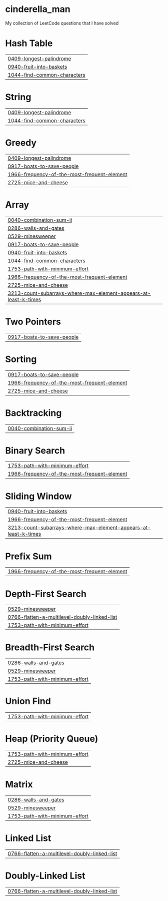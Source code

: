 # cinderella_man
My collection of LeetCode questions that I have solved


# Hash Table
|  |
| ------- |
| [0409-longest-palindrome](https://github.com/akash-pandey1729/cinderella_man/tree/master/0409-longest-palindrome) |
| [0940-fruit-into-baskets](https://github.com/akash-pandey1729/cinderella_man/tree/master/0940-fruit-into-baskets) |
| [1044-find-common-characters](https://github.com/akash-pandey1729/cinderella_man/tree/master/1044-find-common-characters) |
# String
|  |
| ------- |
| [0409-longest-palindrome](https://github.com/akash-pandey1729/cinderella_man/tree/master/0409-longest-palindrome) |
| [1044-find-common-characters](https://github.com/akash-pandey1729/cinderella_man/tree/master/1044-find-common-characters) |
# Greedy
|  |
| ------- |
| [0409-longest-palindrome](https://github.com/akash-pandey1729/cinderella_man/tree/master/0409-longest-palindrome) |
| [0917-boats-to-save-people](https://github.com/akash-pandey1729/cinderella_man/tree/master/0917-boats-to-save-people) |
| [1966-frequency-of-the-most-frequent-element](https://github.com/akash-pandey1729/cinderella_man/tree/master/1966-frequency-of-the-most-frequent-element) |
| [2725-mice-and-cheese](https://github.com/akash-pandey1729/cinderella_man/tree/master/2725-mice-and-cheese) |
# Array
|  |
| ------- |
| [0040-combination-sum-ii](https://github.com/akash-pandey1729/cinderella_man/tree/master/0040-combination-sum-ii) |
| [0286-walls-and-gates](https://github.com/akash-pandey1729/cinderella_man/tree/master/0286-walls-and-gates) |
| [0529-minesweeper](https://github.com/akash-pandey1729/cinderella_man/tree/master/0529-minesweeper) |
| [0917-boats-to-save-people](https://github.com/akash-pandey1729/cinderella_man/tree/master/0917-boats-to-save-people) |
| [0940-fruit-into-baskets](https://github.com/akash-pandey1729/cinderella_man/tree/master/0940-fruit-into-baskets) |
| [1044-find-common-characters](https://github.com/akash-pandey1729/cinderella_man/tree/master/1044-find-common-characters) |
| [1753-path-with-minimum-effort](https://github.com/akash-pandey1729/cinderella_man/tree/master/1753-path-with-minimum-effort) |
| [1966-frequency-of-the-most-frequent-element](https://github.com/akash-pandey1729/cinderella_man/tree/master/1966-frequency-of-the-most-frequent-element) |
| [2725-mice-and-cheese](https://github.com/akash-pandey1729/cinderella_man/tree/master/2725-mice-and-cheese) |
| [3213-count-subarrays-where-max-element-appears-at-least-k-times](https://github.com/akash-pandey1729/cinderella_man/tree/master/3213-count-subarrays-where-max-element-appears-at-least-k-times) |
# Two Pointers
|  |
| ------- |
| [0917-boats-to-save-people](https://github.com/akash-pandey1729/cinderella_man/tree/master/0917-boats-to-save-people) |
# Sorting
|  |
| ------- |
| [0917-boats-to-save-people](https://github.com/akash-pandey1729/cinderella_man/tree/master/0917-boats-to-save-people) |
| [1966-frequency-of-the-most-frequent-element](https://github.com/akash-pandey1729/cinderella_man/tree/master/1966-frequency-of-the-most-frequent-element) |
| [2725-mice-and-cheese](https://github.com/akash-pandey1729/cinderella_man/tree/master/2725-mice-and-cheese) |
# Backtracking
|  |
| ------- |
| [0040-combination-sum-ii](https://github.com/akash-pandey1729/cinderella_man/tree/master/0040-combination-sum-ii) |
# Binary Search
|  |
| ------- |
| [1753-path-with-minimum-effort](https://github.com/akash-pandey1729/cinderella_man/tree/master/1753-path-with-minimum-effort) |
| [1966-frequency-of-the-most-frequent-element](https://github.com/akash-pandey1729/cinderella_man/tree/master/1966-frequency-of-the-most-frequent-element) |
# Sliding Window
|  |
| ------- |
| [0940-fruit-into-baskets](https://github.com/akash-pandey1729/cinderella_man/tree/master/0940-fruit-into-baskets) |
| [1966-frequency-of-the-most-frequent-element](https://github.com/akash-pandey1729/cinderella_man/tree/master/1966-frequency-of-the-most-frequent-element) |
| [3213-count-subarrays-where-max-element-appears-at-least-k-times](https://github.com/akash-pandey1729/cinderella_man/tree/master/3213-count-subarrays-where-max-element-appears-at-least-k-times) |
# Prefix Sum
|  |
| ------- |
| [1966-frequency-of-the-most-frequent-element](https://github.com/akash-pandey1729/cinderella_man/tree/master/1966-frequency-of-the-most-frequent-element) |
# Depth-First Search
|  |
| ------- |
| [0529-minesweeper](https://github.com/akash-pandey1729/cinderella_man/tree/master/0529-minesweeper) |
| [0766-flatten-a-multilevel-doubly-linked-list](https://github.com/akash-pandey1729/cinderella_man/tree/master/0766-flatten-a-multilevel-doubly-linked-list) |
| [1753-path-with-minimum-effort](https://github.com/akash-pandey1729/cinderella_man/tree/master/1753-path-with-minimum-effort) |
# Breadth-First Search
|  |
| ------- |
| [0286-walls-and-gates](https://github.com/akash-pandey1729/cinderella_man/tree/master/0286-walls-and-gates) |
| [0529-minesweeper](https://github.com/akash-pandey1729/cinderella_man/tree/master/0529-minesweeper) |
| [1753-path-with-minimum-effort](https://github.com/akash-pandey1729/cinderella_man/tree/master/1753-path-with-minimum-effort) |
# Union Find
|  |
| ------- |
| [1753-path-with-minimum-effort](https://github.com/akash-pandey1729/cinderella_man/tree/master/1753-path-with-minimum-effort) |
# Heap (Priority Queue)
|  |
| ------- |
| [1753-path-with-minimum-effort](https://github.com/akash-pandey1729/cinderella_man/tree/master/1753-path-with-minimum-effort) |
| [2725-mice-and-cheese](https://github.com/akash-pandey1729/cinderella_man/tree/master/2725-mice-and-cheese) |
# Matrix
|  |
| ------- |
| [0286-walls-and-gates](https://github.com/akash-pandey1729/cinderella_man/tree/master/0286-walls-and-gates) |
| [0529-minesweeper](https://github.com/akash-pandey1729/cinderella_man/tree/master/0529-minesweeper) |
| [1753-path-with-minimum-effort](https://github.com/akash-pandey1729/cinderella_man/tree/master/1753-path-with-minimum-effort) |
# Linked List
|  |
| ------- |
| [0766-flatten-a-multilevel-doubly-linked-list](https://github.com/akash-pandey1729/cinderella_man/tree/master/0766-flatten-a-multilevel-doubly-linked-list) |
# Doubly-Linked List
|  |
| ------- |
| [0766-flatten-a-multilevel-doubly-linked-list](https://github.com/akash-pandey1729/cinderella_man/tree/master/0766-flatten-a-multilevel-doubly-linked-list) |